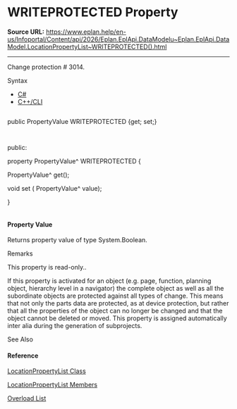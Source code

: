 # WRITEPROTECTED Property

**Source URL:** https://www.eplan.help/en-us/Infoportal/Content/api/2026/Eplan.EplApi.DataModelu~Eplan.EplApi.DataModel.LocationPropertyList~WRITEPROTECTED().html

---

Change protection # 3014.

Syntax

- [C#](#i-syntax-CS)
- [C++/CLI](#i-syntax-CPP2005)

```
```
public PropertyValue WRITEPROTECTED {get; set;}
```
```

```
```
public:
property PropertyValue^ WRITEPROTECTED {
   PropertyValue^ get();
   void set (    PropertyValue^ value);
}
```
```

#### Property Value

Returns property value of type System.Boolean.

Remarks

This property is read-only..

If this property is activated for an object (e.g. page, function, planning object, hierarchy level in a navigator) the complete object as well as all the subordinate objects are protected against all types of change. This means that not only the parts data are protected, as at device protection, but rather that all the properties of the object can no longer be changed and that the object cannot be deleted or moved. This property is assigned automatically inter alia during the generation of subprojects.



See Also

#### Reference

[LocationPropertyList Class](Eplan.EplApi.DataModelu~Eplan.EplApi.DataModel.LocationPropertyList.html)
  
[LocationPropertyList Members](Eplan.EplApi.DataModelu~Eplan.EplApi.DataModel.LocationPropertyList_members.html)
  
[Overload List](Eplan.EplApi.DataModelu~Eplan.EplApi.DataModel.LocationPropertyList~WRITEPROTECTED.html)